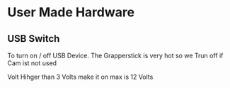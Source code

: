 # User Made Hardware

## USB Switch

To turn on / off USB Device.
The Grapperstick is very hot so we Trun off if Cam ist not used

Volt Hihger than 3 Volts make it on max is 12 Volts
